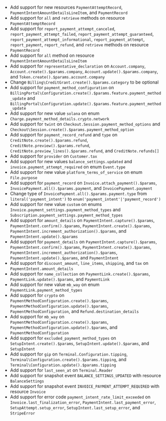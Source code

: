 * Add support for new resources `PaymentAttemptRecord`, `PaymentIntentAmountDetailsLineItem`, and `PaymentRecord`
* Add support for `all` and `retrieve` methods on resource `PaymentAttemptRecord`
* Add support for `report_payment_attempt_canceled`, `report_payment_attempt_failed`, `report_payment_attempt_guaranteed`, `report_payment_attempt_informational`, `report_payment_attempt`, `report_payment`, `report_refund`, and `retrieve` methods on resource `PaymentRecord`
* Add support for `all` method on resource `PaymentIntentAmountDetailsLineItem`
* Add support for `representative_declaration` on `Account.company`, `Account.create().$params.company`, `Account.update().$params.company`, and `Token.create().$params.account.company`
* Change `Billing\CreditGrant.create().$params.category` to be optional
* Add support for `payment_method_configuration` on `BillingPortal\Configuration.create().$params.feature.payment_method_update` and `BillingPortal\Configuration.update().$params.feature.payment_method_update`
* Add support for new value `solana` on enum `Charge.payment_method_details.crypto.network`
* Add support for `twint` on `Checkout.Session.payment_method_options` and `Checkout\Session.create().$params.payment_method_option`
* Add support for `payment_record_refund` and `type` on `CreditNote.create().$params.refund`, `CreditNote.preview().$params.refund`, `CreditNote.preview_lines().$params.refund`, and `CreditNote.refunds[]`
* Add support for `provider` on `Customer.tax`
* Add support for new values `balance_settings.updated` and `invoice.payment_attempt_required` on enum `Event.type`
* Add support for new value `platform_terms_of_service` on enum `File.purpose`
* Add support for `payment_record` on `Invoice.attach_payment().$params`, `InvoicePayment.all().$params.payment`, and `InvoicePayment.payment`
* Change type of `InvoicePayment.all().$params.payment.type` from `literal('payment_intent')` to `enum('payment_intent'|'payment_record')`
* Add support for new value `custom` on enums `Invoice.payment_settings.payment_method_types` and `Subscription.payment_settings.payment_method_types`
* Add support for `amount_details` on `PaymentIntent.capture().$params`, `PaymentIntent.confirm().$params`, `PaymentIntent.create().$params`, `PaymentIntent.increment_authorization().$params`, and `PaymentIntent.update().$params`
* Add support for `payment_details` on `PaymentIntent.capture().$params`, `PaymentIntent.confirm().$params`, `PaymentIntent.create().$params`, `PaymentIntent.increment_authorization().$params`, `PaymentIntent.update().$params`, and `PaymentIntent`
* Add support for `discount_amount`, `line_items`, `shipping`, and `tax` on `PaymentIntent.amount_details`
* Add support for `name_collection` on `PaymentLink.create().$params`, `PaymentLink.update().$params`, and `PaymentLink`
* Add support for new value `mb_way` on enum `PaymentLink.payment_method_types`
* Add support for `crypto` on `PaymentMethodConfiguration.create().$params`, `PaymentMethodConfiguration.update().$params`, `PaymentMethodConfiguration`, and `Refund.destination_details`
* Add support for `mb_way` on `PaymentMethodConfiguration.create().$params`, `PaymentMethodConfiguration.update().$params`, and `PaymentMethodConfiguration`
* Add support for `excluded_payment_method_types` on `SetupIntent.create().$params`, `SetupIntent.update().$params`, and `SetupIntent`
* Add support for `gip` on `Terminal.Configuration.tipping`, `Terminal\Configuration.create().$params.tipping`, and `Terminal\Configuration.update().$params.tipping`
* Add support for `last_seen_at` on `Terminal.Reader`
* Add support for snapshot event `BALANCE_SETTINGS_UPDATED` with resource `BalanceSettings`
* Add support for snapshot event `INVOICE_PAYMENT_ATTEMPT_REQUIRED` with resource `Invoice`
* Add support for error code `payment_intent_rate_limit_exceeded` on `Invoice.last_finalization_error`, `PaymentIntent.last_payment_error`, `SetupAttempt.setup_error`, `SetupIntent.last_setup_error`, and `StripeError`